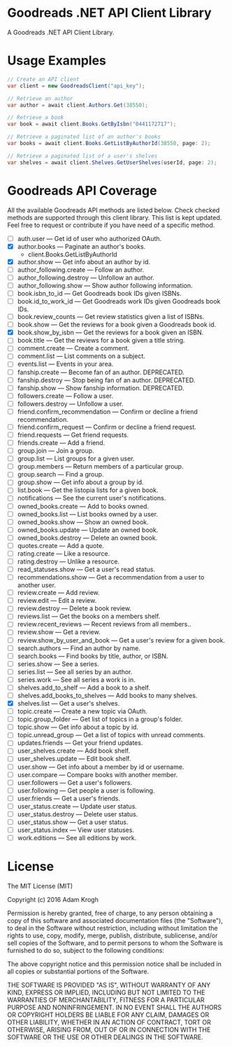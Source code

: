 # Goodreads .NET API Client Library

A Goodreads .NET API Client Library.

# Usage Examples

```csharp
// Create an API client
var client = new GoodreadsClient("api_key");

// Retrieve an author
var author = await client.Authors.Get(38550);

// Retrieve a book
var book = await client.Books.GetByIsbn("0441172717");

// Retrieve a paginated list of an author's books
var books = await client.Books.GetListByAuthorId(38550, page: 2);

// Retrieve a paginated list of a user's shelves
var shelves = await client.Shelves.GetUserShelves(userId, page: 2);
```

# Goodreads API Coverage

All the available Goodreads API methods are listed below. Check checked methods are supported through this client library. This list is kept updated. Feel free to request or contribute if you have need of a specific method.

- [ ] auth.user — Get id of user who authorized OAuth.
- [x] author.books — Paginate an author's books.
  - client.Books.GetListByAuthorId
- [x] author.show — Get info about an author by id.
- [ ] author_following.create — Follow an author.
- [ ] author_following.destroy — Unfollow an author.
- [ ] author_following.show — Show author following information.
- [ ] book.isbn_to_id — Get Goodreads book IDs given ISBNs.
- [ ] book.id_to_work_id — Get Goodreads work IDs given Goodreads book IDs.
- [ ] book.review_counts — Get review statistics given a list of ISBNs.
- [ ] book.show — Get the reviews for a book given a Goodreads book id.
- [x] book.show_by_isbn — Get the reviews for a book given an ISBN.
- [ ] book.title — Get the reviews for a book given a title string.
- [ ] comment.create — Create a comment.
- [ ] comment.list — List comments on a subject.
- [ ] events.list — Events in your area.
- [ ] fanship.create — Become fan of an author. DEPRECATED.
- [ ] fanship.destroy — Stop being fan of an author. DEPRECATED.
- [ ] fanship.show — Show fanship information. DEPRECATED.
- [ ] followers.create — Follow a user.
- [ ] followers.destroy — Unfollow a user.
- [ ] friend.confirm_recommendation — Confirm or decline a friend recommendation.
- [ ] friend.confirm_request — Confirm or decline a friend request.
- [ ] friend.requests — Get friend requests.
- [ ] friends.create — Add a friend.
- [ ] group.join — Join a group.
- [ ] group.list — List groups for a given user.
- [ ] group.members — Return members of a particular group.
- [ ] group.search — Find a group.
- [ ] group.show — Get info about a group by id.
- [ ] list.book — Get the listopia lists for a given book.
- [ ] notifications — See the current user's notifications.
- [ ] owned_books.create — Add to books owned.
- [ ] owned_books.list — List books owned by a user.
- [ ] owned_books.show — Show an owned book.
- [ ] owned_books.update — Update an owned book.
- [ ] owned_books.destroy — Delete an owned book.
- [ ] quotes.create — Add a quote.
- [ ] rating.create — Like a resource.
- [ ] rating.destroy — Unlike a resource.
- [ ] read_statuses.show — Get a user's read status.
- [ ] recommendations.show — Get a recommendation from a user to another user.
- [ ] review.create — Add review.
- [ ] review.edit — Edit a review.
- [ ] review.destroy — Delete a book review.
- [ ] reviews.list — Get the books on a members shelf.
- [ ] review.recent_reviews — Recent reviews from all members..
- [ ] review.show — Get a review.
- [ ] review.show_by_user_and_book — Get a user's review for a given book.
- [ ] search.authors — Find an author by name.
- [ ] search.books — Find books by title, author, or ISBN.
- [ ] series.show — See a series.
- [ ] series.list — See all series by an author.
- [ ] series.work — See all series a work is in.
- [ ] shelves.add_to_shelf — Add a book to a shelf.
- [ ] shelves.add_books_to_shelves — Add books to many shelves.
- [x] shelves.list — Get a user's shelves.
- [ ] topic.create — Create a new topic via OAuth.
- [ ] topic.group_folder — Get list of topics in a group's folder.
- [ ] topic.show — Get info about a topic by id.
- [ ] topic.unread_group — Get a list of topics with unread comments.
- [ ] updates.friends — Get your friend updates.
- [ ] user_shelves.create — Add book shelf.
- [ ] user_shelves.update — Edit book shelf.
- [ ] user.show — Get info about a member by id or username.
- [ ] user.compare — Compare books with another member.
- [ ] user.followers — Get a user's followers.
- [ ] user.following — Get people a user is following.
- [ ] user.friends — Get a user's friends.
- [ ] user_status.create — Update user status.
- [ ] user_status.destroy — Delete user status.
- [ ] user_status.show — Get a user status.
- [ ] user_status.index — View user statuses.
- [ ] work.editions — See all editions by work.

# License

The MIT License (MIT)

Copyright (c) 2016 Adam Krogh

Permission is hereby granted, free of charge, to any person obtaining a copy
of this software and associated documentation files (the "Software"), to deal
in the Software without restriction, including without limitation the rights
to use, copy, modify, merge, publish, distribute, sublicense, and/or sell
copies of the Software, and to permit persons to whom the Software is
furnished to do so, subject to the following conditions:

The above copyright notice and this permission notice shall be included in all
copies or substantial portions of the Software.

THE SOFTWARE IS PROVIDED "AS IS", WITHOUT WARRANTY OF ANY KIND, EXPRESS OR
IMPLIED, INCLUDING BUT NOT LIMITED TO THE WARRANTIES OF MERCHANTABILITY,
FITNESS FOR A PARTICULAR PURPOSE AND NONINFRINGEMENT. IN NO EVENT SHALL THE
AUTHORS OR COPYRIGHT HOLDERS BE LIABLE FOR ANY CLAIM, DAMAGES OR OTHER
LIABILITY, WHETHER IN AN ACTION OF CONTRACT, TORT OR OTHERWISE, ARISING FROM,
OUT OF OR IN CONNECTION WITH THE SOFTWARE OR THE USE OR OTHER DEALINGS IN THE
SOFTWARE.

